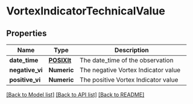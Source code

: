 # VortexIndicatorTechnicalValue

[//]: # (CLASS:IntrinioSDK::VortexIndicatorTechnicalValue)

[//]: # (KIND:object)

## Properties

[//]: # (START_DEFINITION)

Name | Type | Description
------------ | ------------- | -------------
**date_time** | [**POSIXlt**](POSIXlt.md) | The date_time of the observation &nbsp;
**negative_vi** | **Numeric** | The negative Vortex Indicator value &nbsp;
**positive_vi** | **Numeric** | The positive Vortex Indicator value &nbsp;

[//]: # (END_DEFINITION)


[//]: # (CONTAINED_CLASS:IntrinioSDK::POSIXlt)


[[Back to Model list]](../README.md#documentation-for-models) [[Back to API list]](../README.md#documentation-for-api-endpoints) [[Back to README]](../README.md)


